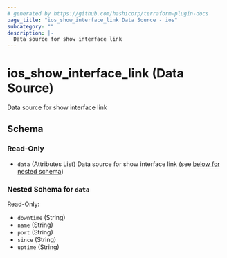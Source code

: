```yaml
---
# generated by https://github.com/hashicorp/terraform-plugin-docs
page_title: "ios_show_interface_link Data Source - ios"
subcategory: ""
description: |-
  Data source for show interface link
---
```


# ios_show_interface_link (Data Source)

Data source for show interface link



<!-- schema generated by tfplugindocs -->
## Schema

### Read-Only

- `data` (Attributes List) Data source for show interface link (see [below for nested schema](#nestedatt--data))

<a id="nestedatt--data"></a>
### Nested Schema for `data`

Read-Only:

- `downtime` (String)
- `name` (String)
- `port` (String)
- `since` (String)
- `uptime` (String)
